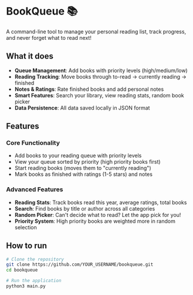 # BookQueue 📚

A command-line tool to manage your personal reading list, track progress, and never forget what to read next!

## What it does

- **Queue Management**: Add books with priority levels (high/medium/low)
- **Reading Tracking**: Move books through to-read → currently reading → finished
- **Notes & Ratings**: Rate finished books and add personal notes
- **Smart Features**: Search your library, view reading stats, random book picker
- **Data Persistence**: All data saved locally in JSON format

## Features

### Core Functionality
- Add books to your reading queue with priority levels
- View your queue sorted by priority (high priority books first)
- Start reading books (moves them to "currently reading")
- Mark books as finished with ratings (1-5 stars) and notes

### Advanced Features
- **Reading Stats**: Track books read this year, average ratings, total books
- **Search**: Find books by title or author across all categories
- **Random Picker**: Can't decide what to read? Let the app pick for you!
- **Priority System**: High priority books are weighted more in random selection

## How to run

```bash
# Clone the repository
git clone https://github.com/YOUR_USERNAME/bookqueue.git
cd bookqueue

# Run the application
python3 main.py
